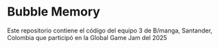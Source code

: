 # Bubble Memory
Este repositorio contiene el código del equipo 3 de B/manga, Santander, Colombia que participó en la Global Game Jam del 2025
